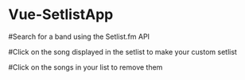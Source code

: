 # Vue-SetlistApp


#Search for a band using the Setlist.fm API


#Click on the song displayed in the setlist to make your custom setlist


#Click on the songs in your list to remove them

